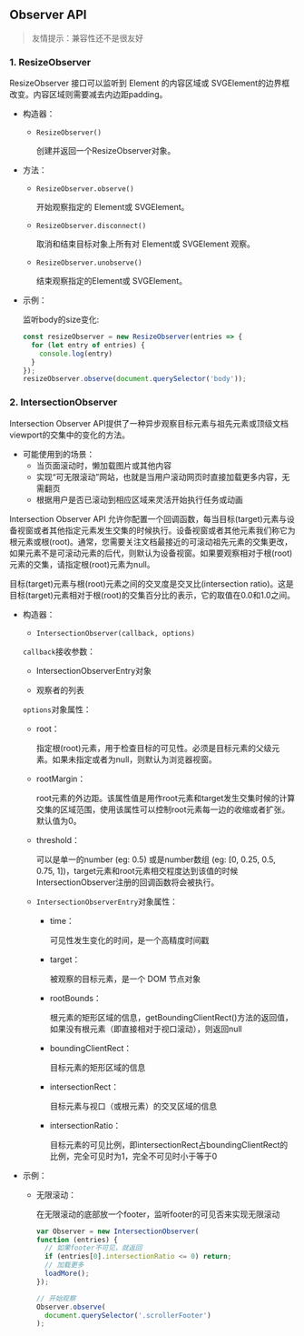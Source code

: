 ## Observer API

> 友情提示：兼容性还不是很友好

### 1. ResizeObserver

ResizeObserver 接口可以监听到 Element 的内容区域或 SVGElement的边界框改变。内容区域则需要减去内边距padding。

- 构造器：

  - `ResizeObserver()`
  
    创建并返回一个ResizeObserver对象。

- 方法：

  - `ResizeObserver.observe()`

    开始观察指定的 Element或 SVGElement。

  - `ResizeObserver.disconnect()`

    取消和结束目标对象上所有对 Element或 SVGElement 观察。

  - `ResizeObserver.unobserve()`

    结束观察指定的Element或 SVGElement。

- 示例：

  监听body的size变化:

  ```js
  const resizeObserver = new ResizeObserver(entries => {
    for (let entry of entries) {
      console.log(entry)
    }
  });
  resizeObserver.observe(document.querySelector('body'));
  ```

### 2. IntersectionObserver

Intersection Observer API提供了一种异步观察目标元素与祖先元素或顶级文档viewport的交集中的变化的方法。

- 可能使用到的场景：
  - 当页面滚动时，懒加载图片或其他内容
  - 实现“可无限滚动”网站，也就是当用户滚动网页时直接加载更多内容，无需翻页
  - 根据用户是否已滚动到相应区域来灵活开始执行任务或动画

Intersection Observer API 允许你配置一个回调函数，每当目标(target)元素与设备视窗或者其他指定元素发生交集的时候执行。设备视窗或者其他元素我们称它为根元素或根(root)。通常，您需要关注文档最接近的可滚动祖先元素的交集更改，如果元素不是可滚动元素的后代，则默认为设备视窗。如果要观察相对于根(root)元素的交集，请指定根(root)元素为null。

目标(target)元素与根(root)元素之间的交叉度是交叉比(intersection ratio)。这是目标(target)元素相对于根(root)的交集百分比的表示，它的取值在0.0和1.0之间。

- 构造器：

  - `IntersectionObserver(callback, options)`

  `callback`接收参数： 

  - IntersectionObserverEntry对象

  - 观察者的列表

  `options`对象属性：

  - root：

    指定根(root)元素，用于检查目标的可见性。必须是目标元素的父级元素。如果未指定或者为null，则默认为浏览器视窗。

  - rootMargin：

    root元素的外边距。该属性值是用作root元素和target发生交集时候的计算交集的区域范围，使用该属性可以控制root元素每一边的收缩或者扩张。默认值为0。

  - threshold：

    可以是单一的number (eg: 0.5) 或是number数组 (eg: [0, 0.25, 0.5, 0.75, 1])，target元素和root元素相交程度达到该值的时候IntersectionObserver注册的回调函数将会被执行。

  - `IntersectionObserverEntry`对象属性：

    - time：

      可见性发生变化的时间，是一个高精度时间戳

    - target：

      被观察的目标元素，是一个 DOM 节点对象

    - rootBounds：

      根元素的矩形区域的信息，getBoundingClientRect()方法的返回值，如果没有根元素（即直接相对于视口滚动），则返回null

    - boundingClientRect：

      目标元素的矩形区域的信息

    - intersectionRect：

      目标元素与视口（或根元素）的交叉区域的信息

    - intersectionRatio：

      目标元素的可见比例，即intersectionRect占boundingClientRect的比例，完全可见时为1，完全不可见时小于等于0

- 示例：

  - 无限滚动：

    在无限滚动的底部放一个footer，监听footer的可见否来实现无限滚动

    ```js
    var Observer = new IntersectionObserver(
    function (entries) {
      // 如果footer不可见，就返回
      if (entries[0].intersectionRatio <= 0) return;
      // 加载更多
      loadMore();
    });

    // 开始观察
    Observer.observe(
      document.querySelector('.scrollerFooter')
    );
    ```